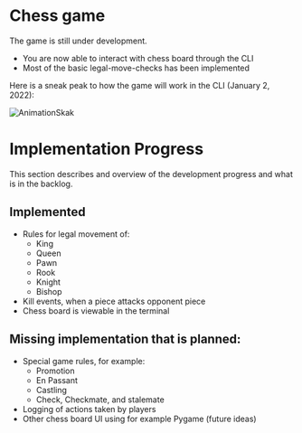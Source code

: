 # Chess game

The game is still under development.
- You are now able to interact with chess board through the CLI
- Most of the basic legal-move-checks has been implemented

Here is a sneak peak to how the game will work in the CLI (January 2, 2022):

![AnimationSkak](https://user-images.githubusercontent.com/51048135/147890366-43fe6e1e-4e33-449d-b684-5ab605037458.gif)


# Implementation Progress
This section describes and overview of the development progress and what is in the backlog.
## Implemented
- Rules for legal movement of:
    - King
    - Queen
    - Pawn
    - Rook
    - Knight
    - Bishop
- Kill events, when a piece attacks opponent piece
- Chess board is viewable in the terminal

## Missing implementation that is planned:
- Special game rules, for example:
    - Promotion
    - En Passant
    - Castling 
    - Check, Checkmate, and stalemate
- Logging of actions taken by players
- Other chess board UI using for example Pygame (future ideas)
